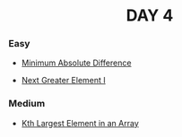 <h1 align="center"> 
DAY 4
</h1>

### Easy

- [Minimum Absolute Difference](https://github.com/asthakri50/100_DAYS_OF_CODE/blob/main/Day5/1.java)

- [Next Greater Element I](https://github.com/asthakri50/100_DAYS_OF_CODE/blob/main/Day5/3.java)

### Medium

- [Kth Largest Element in an Array](https://github.com/asthakri50/100_DAYS_OF_CODE/blob/main/Day5/2.java)
